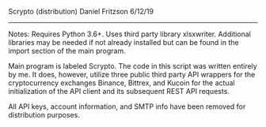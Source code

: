 Scrypto (distribution)
Daniel Fritzson
6/12/19
**********************************************************************************************************************************************

Notes:
Requires Python 3.6+. Uses third party library xlsxwriter. Additional libraries may be needed if not already installed but can be found in the import section of the main program.

Main program is labeled Scrypto. The code in this script was written entirely by me. It does, however, utilize three public third party API wrappers for the cryptocurrency exchanges Binance, Bittrex, and Kucoin for the actual initialization of the API client and its subsequent REST API requests. 

All API keys, account information, and SMTP info have been removed for distribution purposes.
